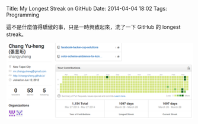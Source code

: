 Title: My Longest Streak on GitHub
Date: 2014-04-04 18:02
Tags: Programming

這不是什麼值得驕傲的事，只是一時興致起來，洗了一下 GitHub 的 longest streak。

[![GitHub Longest Streak](images/github-longest-streak.png)](images/github-longest-streak.png)
